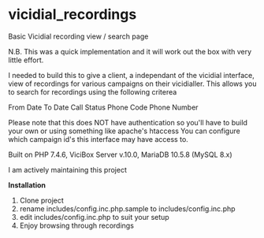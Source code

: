 # vicidial_recordings
Basic Vicidial recording view / search page

N.B. This was a quick implementation and it will work out the box with very little effort.

I needed to build this to give a client, a independant of the vicidial interface, view of recordings for various campaigns on their vicidialler.
This allows you to search for recordings using the following criterea

From Date
To Date
Call Status
Phone Code
Phone Number

Please note that this does NOT have authentication so you'll have to build your own or using something like apache's htaccess
You can configure which campaign id's this interface may have access to.

Built on PHP 7.4.6, ViciBox Server v.10.0, MariaDB 10.5.8 (MySQL 8.x)

I am actively maintaining this project

**Installation**
1. Clone project
2. rename includes/config.inc.php.sample to includes/config.inc.php
3. edit includes/config.inc.php to suit your setup
4. Enjoy browsing through recordings
